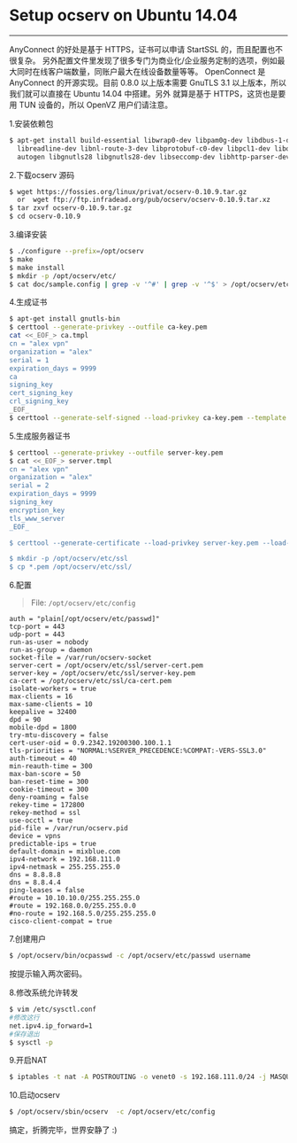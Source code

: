 # Setup ocserv  on Ubuntu 14.04

---

AnyConnect 的好处是基于 HTTPS，证书可以申请 StartSSL 的，而且配置也不很复杂。
另外配置文件里发现了很多专门为商业化/企业服务定制的选项，例如最大同时在线客户端数量，同账户最大在线设备数量等等。
OpenConnect 是 AnyConnect 的开源实现。目前 0.8.0 以上版本需要 GnuTLS 3.1 以上版本，所以我们就可以直接在 Ubuntu 14.04 中搭建。另外 就算是基于 HTTPS，这货也是要用 TUN 设备的，所以 OpenVZ 用户们请注意。

1.安装依赖包
```bash
$ apt-get install build-essential libwrap0-dev libpam0g-dev libdbus-1-dev \
  libreadline-dev libnl-route-3-dev libprotobuf-c0-dev libpcl1-dev libopts25-dev \
  autogen libgnutls28 libgnutls28-dev libseccomp-dev libhttp-parser-dev
```
 
2.下载ocserv 源码
```bash
$ wget https://fossies.org/linux/privat/ocserv-0.10.9.tar.gz
  or  wget ftp://ftp.infradead.org/pub/ocserv/ocserv-0.10.9.tar.xz
$ tar zxvf ocserv-0.10.9.tar.gz
$ cd ocserv-0.10.9
```

3.编译安装
```bash
$ ./configure --prefix=/opt/ocserv
$ make
$ make install
$ mkdir -p /opt/ocserv/etc/
$ cat doc/sample.config | grep -v '^#' | grep -v '^$' > /opt/ocserv/etc/config
```

4.生成证书
```bash
$ apt-get install gnutls-bin
$ certtool --generate-privkey --outfile ca-key.pem
cat <<_EOF_> ca.tmpl
cn = "alex vpn"
organization = "alex"
serial = 1
expiration_days = 9999
ca
signing_key
cert_signing_key
crl_signing_key
_EOF_
$ certtool --generate-self-signed --load-privkey ca-key.pem --template ca.tmpl --outfile ca-cert.pem
```

5.生成服务器证书
```bash
$ certtool --generate-privkey --outfile server-key.pem
$ cat <<_EOF_> server.tmpl
cn = "alex vpn"
organization = "alex"
serial = 2
expiration_days = 9999
signing_key
encryption_key
tls_www_server
_EOF_  

$ certtool --generate-certificate --load-privkey server-key.pem --load-ca-certificate ca-cert.pem --load-ca-privkey ca-key.pem --template server.tmpl --outfile server-cert.pem

$ mkdir -p /opt/ocserv/etc/ssl
$ cp *.pem /opt/ocserv/etc/ssl/
```

6.配置
> File: `/opt/ocserv/etc/config`
```
auth = "plain[/opt/ocserv/etc/passwd]"
tcp-port = 443
udp-port = 443
run-as-user = nobody
run-as-group = daemon
socket-file = /var/run/ocserv-socket
server-cert = /opt/ocserv/etc/ssl/server-cert.pem
server-key = /opt/ocserv/etc/ssl/server-key.pem
ca-cert = /opt/ocserv/etc/ssl/ca-cert.pem
isolate-workers = true
max-clients = 16
max-same-clients = 10
keepalive = 32400
dpd = 90
mobile-dpd = 1800
try-mtu-discovery = false
cert-user-oid = 0.9.2342.19200300.100.1.1
tls-priorities = "NORMAL:%SERVER_PRECEDENCE:%COMPAT:-VERS-SSL3.0"
auth-timeout = 40
min-reauth-time = 300
max-ban-score = 50
ban-reset-time = 300
cookie-timeout = 300
deny-roaming = false
rekey-time = 172800
rekey-method = ssl
use-occtl = true
pid-file = /var/run/ocserv.pid
device = vpns
predictable-ips = true
default-domain = mixblue.com
ipv4-network = 192.168.111.0
ipv4-netmask = 255.255.255.0
dns = 8.8.8.8
dns = 8.8.4.4
ping-leases = false
#route = 10.10.10.0/255.255.255.0
#route = 192.168.0.0/255.255.0.0
#no-route = 192.168.5.0/255.255.255.0
cisco-client-compat = true
```

7.创建用户
```bash
$ /opt/ocserv/bin/ocpasswd -c /opt/ocserv/etc/passwd username
```
按提示输入两次密码。

8.修改系统允许转发
```bash
$ vim /etc/sysctl.conf
#修改这行
net.ipv4.ip_forward=1
#保存退出
$ sysctl -p
```

9.开启NAT
```bash
$ iptables -t nat -A POSTROUTING -o venet0 -s 192.168.111.0/24 -j MASQUERADE 
```

10.启动ocserv
```bash
$ /opt/ocserv/sbin/ocserv  -c /opt/ocserv/etc/config
```
搞定，折腾完毕，世界安静了 :)







